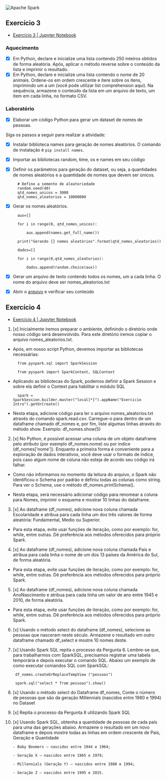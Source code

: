 ![Apache Spark](https://img.shields.io/badge/Apache%20Spark-FDEE21?style=flat-square&logo=apachespark&logoColor=black)
      
## Exercício 3

- [Exercício 3 | Jupyter Notebook](exercicio_3.ipynb)

### Aquecimento

- [x] Em Python, declare e inicialize uma lista contendo 250 inteiros obtidos de forma aleatória. Após, aplicar o método reverse sobre o conteúdo da lista e imprimir o resultado.
- [x] Em Python, declare e inicialize uma lista contendo o nome de 20 animais. Ordene-os em ordem crescente e itere sobre os itens, imprimindo um a um (você pode utilizar list comprehension aqui).  Na sequência, armazene o conteúdo da lista em um arquivo de texto, um item em cada linha, no formato CSV.

### Laboratório

- [x] Elaborar um código Python para gerar um dataset de nomes de pessoas. 

Siga os passos a seguir para realizar a atividade:

- [x] Instalar biblioteca names para geração de nomes aleatórios. O comando de instalação é `pip install names`.
- [x] Importar as bibliotecas random, time, os e names em seu código
- [x] Definir os parâmetros para geração do dataset, ou seja, a quantidades de nomes aleatórios e a quantidade de nomes que devem ser únicos.
    
        # Define a semente de aleatoriedade
        random.seed(40)
        qtd_nomes_unicos = 3000
        qtd_nomes_aleatorios = 10000000

- [x] Gerar os nomes aleatórios.

        aux=[]

        for i in range(0, qtd_nomes_unicos):

            aux.append(names.get_full_name())

        print("Gerando {} nomes aleatórios".format(qtd_nomes_aleatorios))

        dados=[]

        for i in range(0,qtd_nomes_aleatorios):

            dados.append(random.choice(aux))

- [x] Gerar um arquivo de texto contendo todos os nomes, um a cada linha. O nome do arquivo deve ser nomes_aleatorios.txt
- [x] Abrir o [arquivo](nomes_aleatorios.txt) e verificar seu conteúdo 

## Exercício 4

- [Exercício 4 | Jupyter Notebook](exercicio_4.ipynb)

1. [x] Inicialmente iremos preparar o ambiente, definindo o diretório onde nosso código será desenvolvido. Para este diretório iremos copiar o arquivo nomes_aleatorios.txt.

- Após, em nosso script Python, devemos importar as bibliotecas necessárias:

        from pyspark.sql import SparkSession

        from pyspark import SparkContext, SQLContext

- Aplicando as bibliotecas do Spark, podemos definir a Spark Session e sobre ela definir o Context para habilitar o módulo SQL
        
        spark = SparkSession.builder.master("local[*]").appName("Exercicio Intro").getOrCreate()

- Nesta etapa, adicione código para ler o arquivo nomes_aleatorios.txt através do comando spark.read.csv. Carregue-o para dentro de um dataframe chamado df_nomes e, por fim, liste algumas linhas através do método show. Exemplo: df_nomes.show(5)

2. [x] No Python, é possível acessar uma coluna de um objeto dataframe pelo atributo (por exemplo df_nomes.nome) ou por índice (df_nomes['nome']). Enquanto a primeira forma é conveniente para a exploração de dados interativos, você deve usar o formato de índice, pois caso algum nome de coluna não esteja de acordo seu código irá falhar.

- Como não informamos no momento da leitura do arquivo, o Spark não identificou o Schema por padrão e definiu todas as colunas como string. Para ver o Schema, use o método df_nomes.printSchema().

- Nesta etapa, será necessário adicionar código para renomear a coluna para Nomes, imprimir o esquema e mostrar 10 linhas do dataframe.

3. [x] Ao dataframe (df_nomes), adicione nova coluna chamada Escolaridade e atribua para cada linha um dos três valores de forma aleatória: Fundamental, Medio ou Superior.

- Para esta etapa, evite usar funções de iteração, como por exemplo: for, while, entre outras. Dê preferência aos métodos oferecidos para próprio Spark.

4. [x] Ao dataframe (df_nomes), adicione nova coluna chamada Pais e atribua para cada linha o nome de um dos 13 países da América do Sul, de forma aleatória.

- Para esta etapa, evite usar funções de iteração, como por exemplo: for, while, entre outras. Dê preferência aos métodos oferecidos para próprio Spark.

5. [x] Ao dataframe (df_nomes), adicione nova coluna chamada AnoNascimento e atribua para cada linha um valor de ano entre 1945 e 2010, de forma aleatória. 

- Para esta etapa, evite usar funções de iteração, como por exemplo: for, while, entre outras. Dê preferência aos métodos oferecidos para próprio Spark.

6. [x] Usando o método select do dataframe (df_nomes), selecione as pessoas que nasceram neste século. Armazene o resultado em outro dataframe chamado df_select e mostre 10 nomes deste.

7. [x] Usando Spark SQL repita o processo da Pergunta 6. Lembre-se que, para trabalharmos com SparkSQL, precisamos registrar uma tabela temporária e depois executar o comando SQL. Abaixo um exemplo de como executar comandos SQL com SparkSQL:

        df_nomes.createOrReplaceTempView ("pessoas")

        spark.sql("select * from pessoas").show()

8. [x] Usando o método select do Dataframe df_nomes, Conte o número de pessoas que são da geração Millennials (nascidos entre 1980 e 1994) no Dataset

9. [x] Repita o processo da Pergunta 8 utilizando Spark SQL

10. [x] Usando Spark SQL, obtenha a quantidade de pessoas de cada país para uma das gerações abaixo. Armazene o resultado em um novo dataframe e depois mostre todas as linhas em ordem crescente de Pais, Geração e Quantidade

        - Baby Boomers – nascidos entre 1944 e 1964;

        - Geração X – nascidos entre 1965 e 1979;

        - Millennials (Geração Y) – nascidos entre 1980 e 1994;

        - Geração Z – nascidos entre 1995 e 2015.